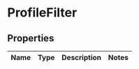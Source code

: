 # ProfileFilter

## Properties
Name | Type | Description | Notes
------------ | ------------- | ------------- | -------------
